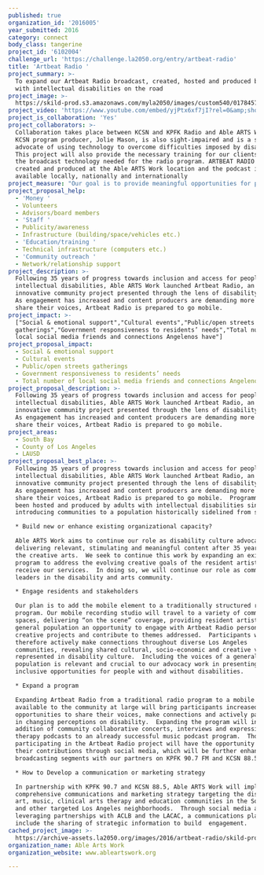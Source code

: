 ```yaml
---
published: true
organization_id: '2016005'
year_submitted: 2016
category: connect
body_class: tangerine
project_id: '6102004'
challenge_url: 'https://challenge.la2050.org/entry/artbeat-radio'
title: 'Artbeat Radio '
project_summary: >-
  To expand our Artbeat Radio broadcast, created, hosted and produced by people
  with intellectual disabilities on the road
project_image: >-
  https://skild-prod.s3.amazonaws.com/myla2050/images/custom540/0178457155741-team91.jpg
project_video: 'https://www.youtube.com/embed/yjPtx6xf7jI?rel=0&amp;showinfo=0'
project_is_collaboration: 'Yes'
project_collaborators: >-
  Collaboration takes place between KCSN and KPFK Radio and Able ARTS Work. The
  KCSN program producer, Jolie Mason, is also sight-impaired and is a strong
  advocate of using technology to overcome difficulties imposed by disabilities.
  This project will also provide the necessary training for our clients using
  the broadcast technology needed for the radio program. ARTBEAT RADIO is
  created and produced at the Able ARTS Work location and the podcast is
  available locally, nationally and internationally
project_measure: "Our goal is to provide meaningful opportunities for people with and without disabilities to engage through the arts.\nOur measures of success:\n1.)\tResident artists with intellectual disabilities attending Able ARTS Work will have increased opportunities to create, host and produce Artbeat Radio content in various communities. \n2.)\tThe Artbeat Radio audience will grow through social media engagement, podcast subscriptions.\n3.)\tGrowing interest in providing inclusive opportunities at events, organizations, corporations, and institutions, as evidenced through connections we can make with community stakeholders."
project_proposal_help:
  - 'Money '
  - Volunteers
  - Advisors/board members
  - 'Staff '
  - Publicity/awareness
  - Infrastructure (building/space/vehicles etc.)
  - 'Education/training '
  - Technical infrastructure (computers etc.)
  - 'Community outreach '
  - Network/relationship support
project_description: >-
  Following 35 years of progress towards inclusion and access for people with
  intellectual disabilities, Able ARTS Work launched Artbeat Radio, an
  innovative community project presented through the lens of disability culture.
  As engagement has increased and content producers are demanding more access to
  share their voices, Artbeat Radio is prepared to go mobile.
project_impact: >-
  ["Social & emotional support","Cultural events","Public/open streets
  gatherings","Government responsiveness to residents’ needs","Total number of
  local social media friends and connections Angelenos have"]
project_proposal_impact:
  - Social & emotional support
  - Cultural events
  - Public/open streets gatherings
  - Government responsiveness to residents’ needs
  - Total number of local social media friends and connections Angelenos have
project_proposal_description: >-
  Following 35 years of progress towards inclusion and access for people with
  intellectual disabilities, Able ARTS Work launched Artbeat Radio, an
  innovative community project presented through the lens of disability culture.
  As engagement has increased and content producers are demanding more access to
  share their voices, Artbeat Radio is prepared to go mobile.
project_areas:
  - South Bay
  - County of Los Angeles
  - LAUSD
project_proposal_best_place: >-
  Following 35 years of progress towards inclusion and access for people with
  intellectual disabilities, Able ARTS Work launched Artbeat Radio, an
  innovative community project presented through the lens of disability culture.
  As engagement has increased and content producers are demanding more access to
  share their voices, Artbeat Radio is prepared to go mobile.  Programming has
  been hosted and produced by adults with intellectual disabilities since 2013,
  introducing communities to a population historically sidelined from society. 

  * Build new or enhance existing organizational capacity?

  Able ARTS Work aims to continue our role as disability culture advocates by
  delivering relevant, stimulating and meaningful content after 35 years through
  the creative arts.  We seek to continue this work by expanding an existing
  program to address the evolving creative goals of the resident artists who
  receive our services.  In doing so, we will continue our role as community
  leaders in the disability and arts community.  

  * Engage residents and stakeholders

  Our plan is to add the mobile element to a traditionally structured radio
  program. Our mobile recording studio will travel to a variety of community
  spaces, delivering “on the scene” coverage, providing resident artists and the
  general population an opportunity to engage with Artbeat Radio personalities,
  creative projects and contribute to themes addressed.  Participants will
  therefore actively make connections throughout diverse Los Angeles
  communities, revealing shared cultural, socio-economic and creative voices
  represented in disability culture.  Including the voices of a general
  population is relevant and crucial to our advocacy work in presenting
  inclusive opportunities for people with and without disabilities.

  * Expand a program 

  Expanding Artbeat Radio from a traditional radio program to a mobile program
  available to the community at large will bring participants increased
  opportunities to share their voices, make connections and actively participate
  in changing perceptions on disability.  Expanding the program will include the
  addition of community collaborative concerts, interviews and expressive arts
  therapy podcasts to an already successful music podcast program.  Those
  participating in the Artbeat Radio project will have the opportunity to share
  their contributions through social media, which will be further enhanced by
  broadcasting segments with our partners on KPFK 90.7 FM and KCSN 88.5 FM

  * How to Develop a communication or marketing strategy 

  In partnership with KPFK 90.7 and KCSN 88.5, Able ARTS Work will implement a
  comprehensive communications and marketing strategy targeting the disability,
  art, music, clinical arts therapy and education communities in the South Bay
  and other targeted Los Angeles neighborhoods.  Through social media and
  leveraging partnerships with ACLB and the LACAC, a communications plan will
  include the sharing of strategic information to build  engagement.
cached_project_image: >-
  https://archive-assets.la2050.org/images/2016/artbeat-radio/skild-prod.s3.amazonaws.com/myla2050/images/custom540/0178457155741-team91.jpg
organization_name: Able Arts Work
organization_website: www.ableartswork.org

---
```

